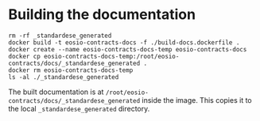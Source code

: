 # Building the documentation

```
rm -rf _standardese_generated
docker build -t eosio-contracts-docs -f ./build-docs.dockerfile .
docker create --name eosio-contracts-docs-temp eosio-contracts-docs
docker cp eosio-contracts-docs-temp:/root/eosio-contracts/docs/_standardese_generated .
docker rm eosio-contracts-docs-temp
ls -al ./_standardese_generated
```

The built documentation is at `/root/eosio-contracts/docs/_standardese_generated` inside the image. This copies it to the local `_standardese_generated` directory.
